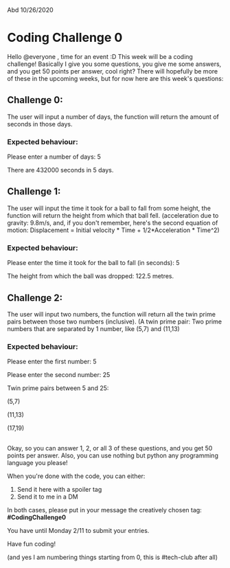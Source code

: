 Abd 10/26/2020
# Coding Challenge 0

Hello @everyone , time for an event :D
This week will be a coding challenge! Basically I give you some questions, you give me some answers, and you get 50 points per answer, cool right?
There will hopefully be more of these in the upcoming weeks, but for now here are this week's questions:

## Challenge 0:
The user will input a number of days, the function will return the amount of seconds in those days.

### Expected behaviour:

Please enter a number of days: 5

There are 432000 seconds in 5 days.




## Challenge 1:
The user will input the time it took for a ball to fall from some height, the function will return the height from which that ball fell.
(acceleration due to gravity: 9.8m/s, and, if you don't remember, here's the second equation of motion: Displacement = Initial velocity * Time + 1/2*Acceleration * Time^2)

### Expected behaviour:

Please enter the time it took for the ball to fall (in seconds): 5

The height from which the ball was dropped: 122.5 metres.




## Challenge 2:
The user will input two numbers, the function will return all the twin prime pairs between those two numbers (inclusive).
(A twin prime pair: Two prime numbers that are separated by 1 number, like (5,7) and (11,13)

### Expected behaviour:

Please enter the first number: 5

Please enter the second number: 25

Twin prime pairs between 5 and 25:

(5,7)

(11,13)

(17,19)

## 

Okay, so you can answer 1, 2, or all 3 of these questions, and you get 50 points per answer. Also, you can use nothing but python any programming language you please!

When you're done with the code, you can either:
1) Send it here with a spoiler tag
2) Send it to me in a DM

In both cases, please put in your message the creatively chosen tag: **#CodingChallenge0**

You have until Monday 2/11 to submit your entries.

Have fun coding!

(and yes I am numbering things starting from 0, this is #tech-club after all)

